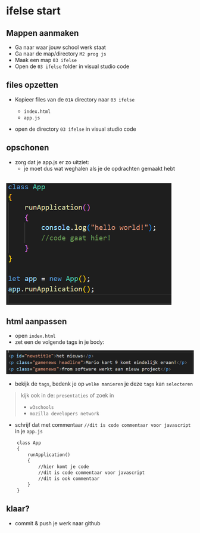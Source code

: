 # ifelse start

## Mappen aanmaken

- Ga naar waar jouw school werk staat
- Ga naar de map/directory `M2 prog js`
- Maak een map `03 ifelse`
- Open de `03 ifelse` folder in visual studio code


## files opzetten

- Kopieer files van de `01A` directory naar `03 ifelse`
    - `index.html`
    - `app.js`

- open de directory `03 ifelse` in visual studio code

## opschonen

- zorg dat je app.js er zo uitziet:
    - je moet dus wat weghalen als je de opdrachten gemaakt hebt

</br>![](img/appjs.PNG)

## html aanpassen

- open `index.html`
- zet een de volgende tags in je body:

![](img/ifelsehtml.PNG)

- bekijk de `tags`, bedenk je op `welke manieren` je deze `tags` kan `selecteren`
> kijk ook in de: `presentaties` 
> of zoek in 
> - `w3schools`
> - `mozilla developers network`
- schrijf dat met commentaar `//dit is code commentaar voor javascript` in je `app.js`

```
    class App
    {
        runApplication()
        {
            //hier komt je code
            //dit is code commentaar voor javascript
            //dit is ook commentaar
        }
    }
```


## klaar?

- commit & push je werk naar github

